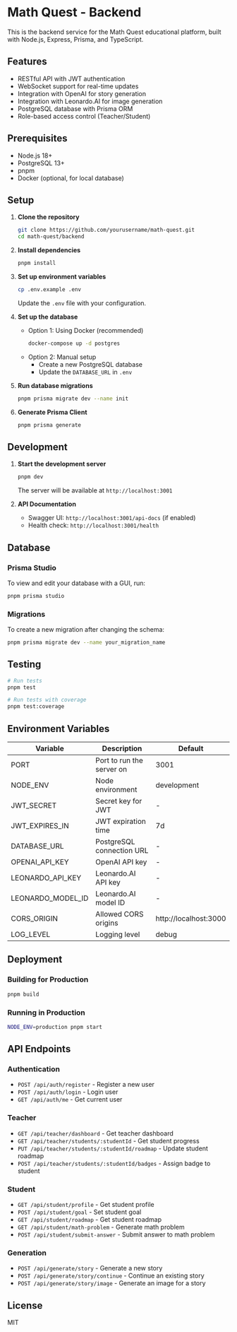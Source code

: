 # Math Quest - Backend

This is the backend service for the Math Quest educational platform, built with Node.js, Express, Prisma, and TypeScript.

## Features

- RESTful API with JWT authentication
- WebSocket support for real-time updates
- Integration with OpenAI for story generation
- Integration with Leonardo.AI for image generation
- PostgreSQL database with Prisma ORM
- Role-based access control (Teacher/Student)

## Prerequisites

- Node.js 18+
- PostgreSQL 13+
- pnpm
- Docker (optional, for local database)

## Setup

1. **Clone the repository**
   ```bash
   git clone https://github.com/yourusername/math-quest.git
   cd math-quest/backend
   ```

2. **Install dependencies**
   ```bash
   pnpm install
   ```

3. **Set up environment variables**
   ```bash
   cp .env.example .env
   ```
   Update the `.env` file with your configuration.

4. **Set up the database**
   - Option 1: Using Docker (recommended)
     ```bash
     docker-compose up -d postgres
     ```
   - Option 2: Manual setup
     - Create a new PostgreSQL database
     - Update the `DATABASE_URL` in `.env`

5. **Run database migrations**
   ```bash
   pnpm prisma migrate dev --name init
   ```

6. **Generate Prisma Client**
   ```bash
   pnpm prisma generate
   ```

## Development

1. **Start the development server**
   ```bash
   pnpm dev
   ```
   The server will be available at `http://localhost:3001`

2. **API Documentation**
   - Swagger UI: `http://localhost:3001/api-docs` (if enabled)
   - Health check: `http://localhost:3001/health`

## Database

### Prisma Studio

To view and edit your database with a GUI, run:

```bash
pnpm prisma studio
```

### Migrations

To create a new migration after changing the schema:

```bash
pnpm prisma migrate dev --name your_migration_name
```

## Testing

```bash
# Run tests
pnpm test

# Run tests with coverage
pnpm test:coverage
```

## Environment Variables

| Variable | Description | Default |
|----------|-------------|---------|
| PORT | Port to run the server on | 3001 |
| NODE_ENV | Node environment | development |
| JWT_SECRET | Secret key for JWT | - |
| JWT_EXPIRES_IN | JWT expiration time | 7d |
| DATABASE_URL | PostgreSQL connection URL | - |
| OPENAI_API_KEY | OpenAI API key | - |
| LEONARDO_API_KEY | Leonardo.AI API key | - |
| LEONARDO_MODEL_ID | Leonardo.AI model ID | - |
| CORS_ORIGIN | Allowed CORS origins | http://localhost:3000 |
| LOG_LEVEL | Logging level | debug |

## Deployment

### Building for Production

```bash
pnpm build
```

### Running in Production

```bash
NODE_ENV=production pnpm start
```

## API Endpoints

### Authentication

- `POST /api/auth/register` - Register a new user
- `POST /api/auth/login` - Login user
- `GET /api/auth/me` - Get current user

### Teacher

- `GET /api/teacher/dashboard` - Get teacher dashboard
- `GET /api/teacher/students/:studentId` - Get student progress
- `PUT /api/teacher/students/:studentId/roadmap` - Update student roadmap
- `POST /api/teacher/students/:studentId/badges` - Assign badge to student

### Student

- `GET /api/student/profile` - Get student profile
- `POST /api/student/goal` - Set student goal
- `GET /api/student/roadmap` - Get student roadmap
- `GET /api/student/math-problem` - Generate math problem
- `POST /api/student/submit-answer` - Submit answer to math problem

### Generation

- `POST /api/generate/story` - Generate a new story
- `POST /api/generate/story/continue` - Continue an existing story
- `POST /api/generate/story/image` - Generate an image for a story

## License

MIT
